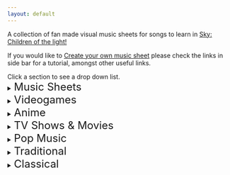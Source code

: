 ```yaml
---
layout: default
---
```


<p>A collection of fan made visual music sheets for songs to learn in <a href="https://thatskygame.com/">Sky: Children of the light!</a></p>
<p>If you would like to <a href="https://sky-pod.github.io/Sky-Pod/make-your-own-sheet.html">Create your own music sheet</a> please check the links in side bar for a tutorial, amongst other useful links.</p>
Click a section to see a drop down list.


<details>
 <summary><font size="5">Music Sheets</font></summary>
  
Can't Help Falling in Love (Intro)<br />
Graduation Photo<br />
Hallelujah<br />
Illusionary Daytime Flute<br />
Kiss the Rain<br />
Love Like You<br /
Superstition<br />
You are my Sunshine<br />
</details>

<details>
 <summary><font size="5">Videogames</font></summary>
  
Dearly Beloved - Kingdom Hearts<br />
Pokemon Center Theme<br />
Song of Storms - Legend of Zelda<br />
Super Mario NES Theme (simple version)<br />
Super Mario NES Theme (with chords)<br />
Sweden (Minecraft) - C418<br />
Threshold (Journey)<br />
Zelda's Lullaby (Ocarina of Time)<br /> 
</details>


<details>
 <summary><font size="5">Anime</font></summary>
  
Always With Me - Spirited Away<br />
Dango Daikazoku - Kyoto Animation<br />
Fly Me to the Moon - Neon Genesis Evangelion<br />
Hokage Funeral - Naruto<br />
Mitsuha's Theme - Kimi No Na wa - Your Name <br />
穿越时空的思念<br />
</details>

<details>
  <summary><font size="5">TV Shows & Movies</font></summary>

Binary Sunset - Star Wars<br />
Davy Jones Theme - Pirates of the Caribbean<br />
Do-Re-Mi - The Sound of Music<br />
Godfather Theme - Speak Softly Love<br />
Harry Potter - Hedwig's Theme (Advanced)<br />
Little Boxes - Weeds<br />
Married Life - UP<br />
My Heart Will Go On - Titanic Theme<br />
Rugrats Theme<br />
Shiny (Moana)<br />
Somewhere Over the Rainbow (Advanced)<br />
</details>

<details>
  <summary><font size="5">Pop Music</font></summary>
  
Eleanor Rigby (The Beatles)<br />
Hey Jude (The Beatles)<br />
Island in the Sun (Weezer)<br />
Kaze wo atsumete (Happy End, 1971)<br />
Last Christmas (first verse)<br />
Take on me (A-Ah)<br />
With a little help from my friends (The Beatles)<br />
Yellow Submarine (The Beatles)<br />
Yesterday (The Beatles)<br />
Young Dumb & Broke (Khalid)<br />
</details>

<details>
  <summary><font size="5">Traditional</font></summary>
  
Amazing Grace (John Newton)<br />
American folk songs<br />
Scarborough Fair<br />
</details>

<details>
 <summary><font size="5">Classical</font></summary>
  
Carol of the Bells<br />
Clair de Lune - Debussy<br />
Für Elise (Beethoven)<br />
Jesu, Joy of Man's Desiring<br />
Lullaby (Brahms)<br />
Ode to Joy (Beethoven)
</details>
